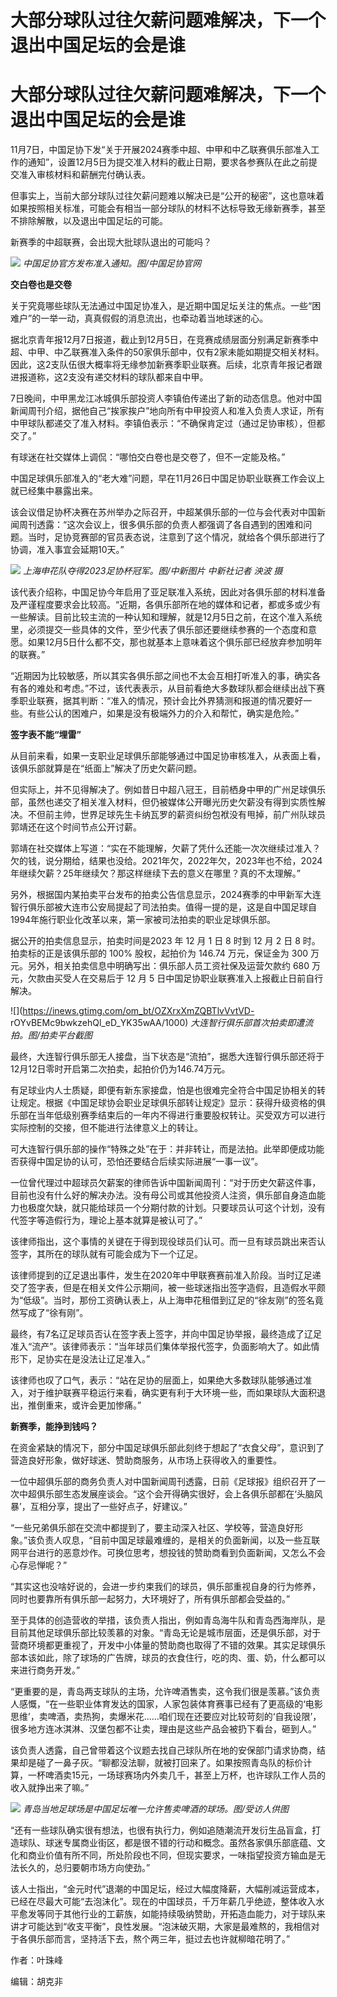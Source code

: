 # 大部分球队过往欠薪问题难解决，下一个退出中国足坛的会是谁

# 大部分球队过往欠薪问题难解决，下一个退出中国足坛的会是谁

11月7日，中国足协下发“关于开展2024赛季中超、中甲和中乙联赛俱乐部准入工作的通知”，设置12月5日为提交准入材料的截止日期，要求各参赛队在此之前提交准入审核材料和薪酬完付确认表。

但事实上，当前大部分球队过往欠薪问题难以解决已是“公开的秘密”，这也意味着如果按照相关标准，可能会有相当一部分球队的材料不达标导致无缘新赛季，甚至不排除解散，以及退出中国足坛的可能。

新赛季的中超联赛，会出现大批球队退出的可能吗？

![](https://inews.gtimg.com/om_bt/OXI1dWY4HHPEWaXoJluKS5tq8-_GhDu_VbeXal1CET2MkAA/1000)
_中国足协官方发布准入通知。图/中国足协官网_

**交白卷也是交卷**

关于究竟哪些球队无法通过中国足协准入，是近期中国足坛关注的焦点。一些“困难户”的一举一动，真真假假的消息流出，也牵动着当地球迷的心。

据北京青年报12月7日报道，截止到12月5日，在竞赛成绩层面分别满足新赛季中超、中甲、中乙联赛准入条件的50家俱乐部中，仅有2家未能如期提交相关材料。因此，这2支队伍很大概率将无缘参加新赛季职业联赛。后续，北京青年报记者跟进报道称，这2支没有递交材料的球队都来自中甲。

7日晚间，中甲黑龙江冰城俱乐部投资人李镇伯传递出了新的动态信息。他对中国新闻周刊介绍，据他自己“挨家挨户”地向所有中甲投资人和准入负责人求证，所有中甲球队都递交了准入材料。李镇伯表示：“不确保肯定过（通过足协审核），但都交了。”

有球迷在社交媒体上调侃：“哪怕交白卷也是交卷了，但不一定能及格。”

中国足球俱乐部准入的“老大难”问题，早在11月26日中国足协职业联赛工作会议上就已经集中暴露出来。

该会议借足协杯决赛在苏州举办之际召开，中超某俱乐部的一位与会代表对中国新闻周刊透露：“这次会议上，很多俱乐部的负责人都强调了各自遇到的困难和问题。当时，足协竞赛部的官员表态说，注意到了这个情况，就给各个俱乐部进行了协调，准入事宜会延期10天。”

![](https://inews.gtimg.com/om_bt/OHTH_07rCPAeUEiqI1OH3rmahx_P177l7bJ2L8XpWCu00AA/1000)
_上海申花队夺得2023足协杯冠军。图/中新图片 中新社记者 泱波 摄_

该代表介绍称，中国足协今年启用了亚足联准入系统，因此对各俱乐部的材料准备及严谨程度要求会比较高。“近期，各俱乐部所在地的媒体和记者，都或多或少有一些解读。目前比较主流的一种认知和理解，就是12月5日之前，在这个准入系统里，必须提交一些具体的文件，至少代表了俱乐部还要继续参赛的一个态度和意愿。如果12月5日什么都不交，那也就基本上意味着这个俱乐部已经放弃参加明年的联赛。”

“近期因为比较敏感，所以其实各俱乐部之间也不太会互相打听准入的事，确实各有各的难处和考虑。”不过，该代表表示，从目前看绝大多数球队都会继续出战下赛季职业联赛，据其判断：“准入的情况，预计会比外界猜测和报道的情况要好一些。有些公认的困难户，如果是没有极端外力的介入和帮忙，确实是危险。”

**签字表不能“埋雷”**

从目前来看，如果一支职业足球俱乐部能够通过中国足协审核准入，从表面上看，该俱乐部就算是在“纸面上”解决了历史欠薪问题。

但实际上，并不见得解决了。例如昔日中超八冠王，目前栖身中甲的广州足球俱乐部，虽然也递交了相关准入材料，但仍被媒体公开曝光历史欠薪没有得到实质性解决。不但前主帅，世界足球先生卡纳瓦罗的薪资纠纷包袱没有甩掉，前广州队球员郭靖还在这个时间节点公开讨薪。

郭靖在社交媒体上写道：“实在不能理解，欠薪了凭什么还能一次次继续过准入？欠的钱，说分期给，结果也没给。2021年欠，2022年欠，2023年也不给，2024年继续欠薪？25年继续欠？那这样继续下去的意义在哪里？真的不太理解。”

另外，根据国内某拍卖平台发布的拍卖公告信息显示，2024赛季的中甲新军大连智行俱乐部被大连市公安局提起了司法拍卖。值得一提的是，这是自中国足球自1994年施行职业化改革以来，第一家被司法拍卖的职业足球俱乐部。

据公开的拍卖信息显示，拍卖时间是2023 年 12 月 1 日 8 时到 12 月 2 日 8 时。拍卖标的正是该俱乐部的 100% 股权，起拍价为
146.74 万元，保证金为 300 万元。另外，相关拍卖信息中明确写出：俱乐部人员工资社保及运营欠款约 680 万元，欠款由买受人在交易后于 12 月 5
日中国足协职业联赛准入上报截止日前自行解决。

![](https://inews.gtimg.com/om_bt/OZXrxXmZQBTlvVvtVD-
rOYvBEMc9bwkzehQl_eD_YK35wAA/1000) _大连智行俱乐部首次拍卖即遭流拍。图/拍卖平台截图_

最终，大连智行俱乐部无人接盘，当下状态是“流拍”，据悉大连智行俱乐部还将于12月12日零时开启第二次拍卖，起拍价仍为146.74万元。

有足球业内人士质疑，即便有新东家接盘，怕是也很难完全符合中国足协相关的转让规定。根据《中国足球协会职业足球俱乐部转让规定》显示：获得升级资格的俱乐部在当年低级别赛季结束后的一年内不得进行重要股权转让。买受双方可以进行实际控制的交接，但不能进行法律意义上的转让。

可大连智行俱乐部的操作“特殊之处”在于：并非转让，而是法拍。此举即便成功能否获得中国足协的认可，恐怕还要结合后续实际进展“一事一议”。

一位曾代理过中超球员欠薪案的律师告诉中国新闻周刊：“对于历史欠薪这件事，目前也没有什么好的解决办法。没有母公司或其他投资人注资，俱乐部自身造血能力也极度欠缺，就只能给球员一个分期付款的计划。只要球员认可这个计划，没有代签字等造假行为，理论上基本就算是被认可了。”

该律师指出，这个事情的关键在于得到现役球员们认可。而一旦有球员跳出来否认签字，其所在的球队就有可能会成为下一个辽足。

该律师提到的辽足退出事件，发生在2020年中甲联赛赛前准入阶段。当时辽足递交了签字表，但是在相关文件公示期间，被一些球迷指出签字造假，且造假水平颇为“低级”。当时，那份工资确认表上，从上海申花租借到辽足的“徐友刚”的签名竟然写成了“徐有刚”。

最终，有7名辽足球员否认在签字表上签字，并向中国足协举报，最终造成了辽足准入“流产”。该律师表示：“当年球员们集体举报代签字，负面影响大了。如此情形下，足协实在是没法让辽足准入。”

该律师也叹了口气，表示：“站在足协的层面上，如果绝大多数球队能够通过准入，对于维护联赛平稳运行来看，确实更有利于大环境一些，而如果球队大面积退出，推倒重来，或许会更加惨痛。”

**新赛季，能挣到钱吗？**

在资金紧缺的情况下，部分中国足球俱乐部此刻终于想起了“衣食父母”，意识到了营造良好形象，做好球迷、赞助商服务，从市场上获得收入的重要性。

一位中超俱乐部的商务负责人对中国新闻周刊透露，日前《足球报》组织召开了一次中超俱乐部生态发展座谈会。“这个会开得确实很好，会上各俱乐部都在‘头脑风暴’，互相分享，提出了一些好点子，好建议。”

“一些兄弟俱乐部在交流中都提到了，要主动深入社区、学校等，营造良好形象。”该负责人叹息，“目前中国足球最难缠的，是相关的负面新闻，以及一些互联网平台进行的恶意炒作。可换位思考，想投钱的赞助商看到负面新闻，又怎么不会心存忌惮呢？”

“其实这也没啥好说的，会进一步约束我们的球员，俱乐部重视自身的行为修养，同时也要靠所有俱乐部一起努力，大环境好了，所有俱乐部都会受益的。”

至于具体的创造营收的举措，该负责人指出，例如青岛海牛队和青岛西海岸队，是目前其他足球俱乐部比较羡慕的对象。“青岛无论是城市层面，还是俱乐部，对于营商环境都更重视了，开发中小体量的赞助商也取得了不错的效果。其实足球俱乐部本该如此，除了球场的广告牌，球员的衣食住行，吃的肉、蛋、奶，什么都可以来进行商务开发。”

“更重要的是，青岛两支球队的主场，允许啤酒售卖，这令我们很是羡慕。”该负责人感慨，“在一些职业体育发达的国家，人家包装体育赛事已经有了更高级的‘电影思维’，卖啤酒，卖热狗，卖爆米花……咱们现在还要应对比较苛刻的‘自我设限’，很多地方连冰淇淋、汉堡包都不让卖，理由是这些产品会被扔下看台，砸到人。”

该负责人透露，自己曾带着这个议题去找自己球队所在地的安保部门请求协商，结果却是碰了一鼻子灰。“聊都没法聊，就被打回来了。如果按照青岛队的标价计算，一杯啤酒卖15元，一场球赛场内外卖几千，甚至上万杯，也许球队工作人员的收入就挣出来了嘛。”

![](https://inews.gtimg.com/om_bt/O3kxt0ugDtW0AFohqs_D3StIjfnyELzGd_6OmgAZzLchoAA/1000)
_青岛当地足球场是中国足坛唯一允许售卖啤酒的球场。图/受访人供图_

“还有一些球队确实很有想法，也很有执行力，例如追随潮流开发衍生品盲盒，打造球队、球迷专属商业街区，都是很不错的行动和概念。虽然各家俱乐部底蕴、文化和商业价值有所不同，所处阶段也不同，但现实要求，一味指望投资方输血是无法长久的，总归要朝市场方向使劲。”

该人士指出，“金元时代”退潮的中国足坛，经过大幅度降薪，大幅削减运营成本，已经在尽最大可能“去泡沫化”。现在的中国球员，千万年薪几乎绝迹，整体收入水平愈发等同于其他行业的工薪族，如能持续吸纳赞助，开拓造血能力，对于球队来讲才可能达到“收支平衡”，良性发展。“泡沫破灭期，大家是最难熬的，我相信对于各俱乐部而言，坚持活下去，熬个两三年，挺过去也许就柳暗花明了。”

作者：叶珠峰

编辑：胡克非

